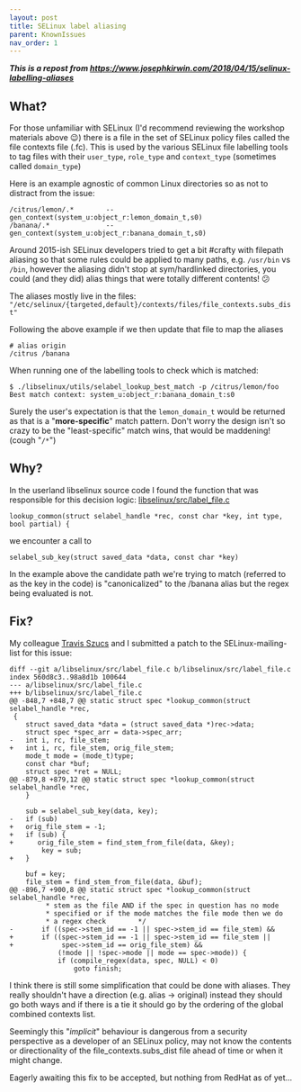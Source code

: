 ```yaml
---
layout: post
title: SELinux label aliasing
parent: KnownIssues
nav_order: 1
---
```

_**This is a repost from https://www.josephkirwin.com/2018/04/15/selinux-labelling-aliases**_

## What?

For those unfamiliar with SELinux (I'd recommend reviewing the workshop materials above 😉) there is a file in the set of SELinux policy files called the file contexts file (.fc). This is used by the various SELinux file labelling tools to tag files with their `user_type`, `role_type` and `context_type` (sometimes called `domain_type`) 

Here is an example agnostic of common Linux directories so as not to distract from the issue:

```
/citrus/lemon/.*        --       gen_context(system_u:object_r:lemon_domain_t,s0)
/banana/.*              --       gen_context(system_u:object_r:banana_domain_t,s0)
```

Around 2015-ish SELinux developers tried to get a bit #crafty with filepath aliasing so that some rules could be applied to many paths, e.g. `/usr/bin` vs `/bin`, however the aliasing didn't stop at sym/hardlinked directories, you could (and they did) alias things that were totally different contents! 😕

The aliases mostly live in the files: 
`"/etc/selinux/{targeted,default}/contexts/files/file_contexts.subs_dist"`

Following the above example if we then update that file to map the aliases
```
# alias origin
/citrus /banana
```

When running one of the labelling tools to check which is matched:
```
$ ./libselinux/utils/selabel_lookup_best_match -p /citrus/lemon/foo
Best match context: system_u:object_r:banana_domain_t:s0
```

Surely the user's expectation is that the `lemon_domain_t` would be returned as that is a "**more-specific**" match pattern. Don't worry the design isn't so crazy to be the "least-specific" match wins, that would be maddening! (cough "`/*`")

## Why?

In the userland libselinux source code I found the function that was responsible for this decision logic: [libselinux/src/label_file.c](https://github.com/SELinuxProject/selinux/blob/master/libselinux/src/label_file.c#L844)

```
lookup_common(struct selabel_handle *rec, const char *key, int type, bool partial) {
```

we encounter a call to
```
selabel_sub_key(struct saved_data *data, const char *key)
```

In the example above the candidate path we're trying to match (referred to as the key in the code) is "canonicalized" to the /banana alias but the regex being evaluated is not. 

## Fix?

My colleague [Travis Szucs](https://twitter.com/travisszucs) and I submitted a patch to the SELinux-mailing-list for this issue:


```
diff --git a/libselinux/src/label_file.c b/libselinux/src/label_file.c
index 560d8c3..98a8d1b 100644
--- a/libselinux/src/label_file.c
+++ b/libselinux/src/label_file.c
@@ -848,7 +848,7 @@ static struct spec *lookup_common(struct selabel_handle *rec,
 {
    struct saved_data *data = (struct saved_data *)rec->data;
    struct spec *spec_arr = data->spec_arr;
-   int i, rc, file_stem;
+   int i, rc, file_stem, orig_file_stem;
    mode_t mode = (mode_t)type;
    const char *buf;
    struct spec *ret = NULL;
@@ -879,8 +879,12 @@ static struct spec *lookup_common(struct selabel_handle *rec,
    }   
 
    sub = selabel_sub_key(data, key);
-   if (sub)
+   orig_file_stem = -1; 
+   if (sub) {
+      orig_file_stem = find_stem_from_file(data, &key);
        key = sub;
+   }   
 
    buf = key;
    file_stem = find_stem_from_file(data, &buf);
@@ -896,7 +900,8 @@ static struct spec *lookup_common(struct selabel_handle *rec,
         * stem as the file AND if the spec in question has no mode
         * specified or if the mode matches the file mode then we do
         * a regex check        */  
-       if ((spec->stem_id == -1 || spec->stem_id == file_stem) &&
+       if ((spec->stem_id == -1 || spec->stem_id == file_stem ||  
+            spec->stem_id == orig_file_stem) &&
            (!mode || !spec->mode || mode == spec->mode)) {
            if (compile_regex(data, spec, NULL) < 0)
                goto finish;
```

I think there is still some simplification that could be done with aliases. They really shouldn't have a direction (e.g. alias → original) instead they should go both ways and if there is a tie it should go by the ordering of the global combined contexts list.

Seemingly this "*implicit*" behaviour is dangerous from a security perspective as a developer of an SELinux policy, may not know the contents or directionality of the file_contexts.subs_dist file ahead of time or when it might change.

Eagerly awaiting this fix to be accepted, but nothing from RedHat as of yet...

